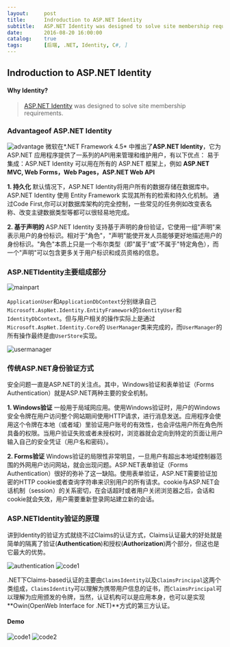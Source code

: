 ```yaml
---
layout:     post
title:      Indroduction to ASP.NET Identity
subtitle:   ASP.NET Identity was designed to solve site membership requirements.
date:       2016-08-20 16:00:00
catalog:    true
tags:       [后端, .NET, Identity, C#, ]
---
```


## Indroduction to ASP.NET Identity

#### Why Identity?

> [ASP.NET Identity](http://www.asp.net/identity) was designed to solve site membership requirements.


 
### Advantageof ASP.NET Identity
![advantage](http://oc26wuqdw.bkt.clouddn.com/blog/identityadvantage.jpg)
微软在*.NET Framework 4.5* 中推出了**ASP.NET Identity**，它为ASP.NET 应用程序提供了一系列的API用来管理和维护用户，有以下优点：
易于集成：ASP.NET Identity 可以用在所有的 ASP.NET 框架上，例如 **ASP.NET MVC, Web Forms，Web Pages，ASP.NET Web API**

**1. 持久化**
默认情况下，ASP.NET Identity将用户所有的数据存储在数据库中。ASP.NET Identity 使用 Entity Framework 实现其所有的检索和持久化机制。
通过Code First,你可以对数据库架构的完全控制，一些常见的任务例如改变表名称、改变主键数据类型等都可以很轻易地完成。

**2. 基于声明的**
ASP.NET Identity 支持基于声明的身份验证，它使用一组"声明"来表示用户的身份标识。相对于"角色"，"声明"能使开发人员能够更好地描述用户的身份标识。"角色"本质上只是一个布尔类型（即"属于"或"不属于"特定角色），而一个"声明"可以包含更多关于用户标识和成员资格的信息。
 
### ASP.NETIdentity主要组成部分

 ![mainpart](http://oc26wuqdw.bkt.clouddn.com/blog/identitymainpart.jpg)
 
`ApplicationUser`和`ApplicationDbContext`分别继承自己`Microsoft.AspNet.Identity.EntityFramework`的`IdentityUser`和`IdentityDbContext`。但与用户相关的操作实际上是通过`Microsoft.AspNet.Identity.Core`的 `UserManager`类来完成的，而`UserManager`的所有操作最终是由`UserStore`实现。

 ![usermanager](http://oc26wuqdw.bkt.clouddn.com/blog/identityusermanager.jpg)
 
### 传统ASP.NET身份验证方式
安全问题一直是ASP.NET的关注点。其中，Windows验证和表单验证（Forms Authentication）就是ASP.NET两种主要的安全机制。
 
**1. Windows验证**
一般用于局域网应用。使用Windows验证时，用户的Windows安全令牌在用户访问整个网站期间使用HTTP请求，进行消息发送。应用程序会使用这个令牌在本地（或者域）里验证用户账号的有效性，也会评估用户所在角色所具备的权限。当用户验证失败或者未授权时，浏览器就会定向到特定的页面让用户输入自己的安全凭证（用户名和密码）。
 
**2. Forms验证**
Windows验证的局限性非常明显，一旦用户有超出本地域控制器范围的外网用户访问网站，就会出现问题。ASP.NET表单验证（Forms Authentication）很好的弥补了这一缺陷。使用表单验证，ASP.NET需要验证加密的HTTP cookie或者查询字符串来识别用户的所有请求。cookie与ASP.NET会话机制（session）的关系密切，在会话超时或者用户关闭浏览器之后，会话和cookie就会失效，用户需要重新登录网站建立新的会话。
 
 
### ASP.NETIdentity验证的原理
讲到Identity的验证方式就绕不过Claims的认证方式，Claims认证最大的好处就是简单的隔离了验证(**Authentication**)和授权(**Authorization**)两个部分，但这也是它最大的优势。

![authentication](http://oc26wuqdw.bkt.clouddn.com/blog/identityauthentication.jpg)
![code1](http://oc26wuqdw.bkt.clouddn.com/blog/identityauthentication_validate.jpg)

.NET下Claims-based认证的主要由`ClaimsIdentity`以及`ClaimsPrincipal`这两个类组成，`ClaimsIdentity`可以理解为携带用户信息的证书，而`ClaimsPrincipal`可以理解为应用颁发的令牌，当然，认证机构可以是应用本身，也可以是实现**Owin(OpenWeb Interface for .NET)**方式的第三方认证。

#### Demo
![code1](http://oc26wuqdw.bkt.clouddn.com/blog/identitycode1.jpg)
![code2](http://oc26wuqdw.bkt.clouddn.com/blog/identitycode2.jpg)




